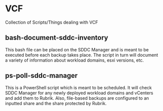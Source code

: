 # VCF
Collection of Scripts/Things dealing with VCF

## bash-document-sddc-inventory
This bash file can be placed on the SDDC Manager and is meant to be executed before each backup takes place. The script in turn will document a variety of information about workload domains, esxi versions, etc.

## ps-poll-sddc-manager
This is a PowerShell script which is meant to be scheduled. It will check SDDC Manager for any newly deployed workload domains and vCenters and add them to Rubrik. Also, file-based backups are configured to an inputted share and the share protected by Rubrik.

